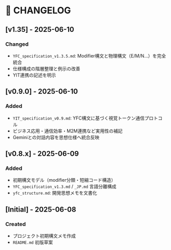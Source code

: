 # 📜 CHANGELOG

## [v1.35] - 2025-06-10
### Changed
- `YFC_specification_v1.3.5.md`: Modifier構文と物理構文（E/M/N...）を完全統合
- 仕様構成の階層整理と例示の改善
- YIT連携の記述を明示

## [v0.9.0] - 2025-06-10
### Added
- `YIT_specification_v0.9.md`: YFC構文に基づく視覚トークン通信プロトコル
- ビジネス応用・通信効率・M2M連携など実用性の補記
- Geminiとの対話内容を思想仕様へ統合反映

## [v0.8.x] - 2025-06-09
### Added
- 初期構文モデル（modifier分類・短縮コード構造）
- `YFC_specification_v1.3.md` / `_JP.md` 言語分離構成
- `yfc_structure.md`: 開発思想メモを文書化

## [Initial] - 2025-06-08
### Created
- プロジェクト初期構文メモ作成
- `README.md` 初版草案

